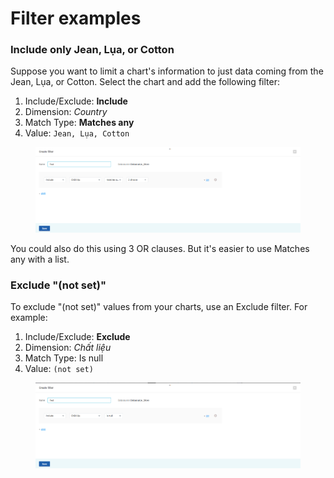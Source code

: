 # Filter examples

### Include only Jean, Lụa, or Cotton

Suppose you want to limit a chart's information to just data coming from the Jean, Lụa, or Cotton. Select the chart and add the following filter:

1. Include/Exclude: **Include**
2. Dimension: _Country_
3. Match Type: **Matches any**
4. Value: `Jean, Lụa, Cotton`

<figure><img src="../../../.gitbook/assets/image (590).png" alt=""><figcaption></figcaption></figure>

You could also do this using 3 OR clauses. But it's easier to use Matches any with a list.

### Exclude "(not set)"

To exclude "(not set)" values from your charts, use an Exclude filter. For example:

1. Include/Exclude: **Exclude**
2. Dimension: _Chất liệu_
3. Match Type: Is null
4. Value: `(not set)`

<figure><img src="../../../.gitbook/assets/image (2134).png" alt=""><figcaption></figcaption></figure>
